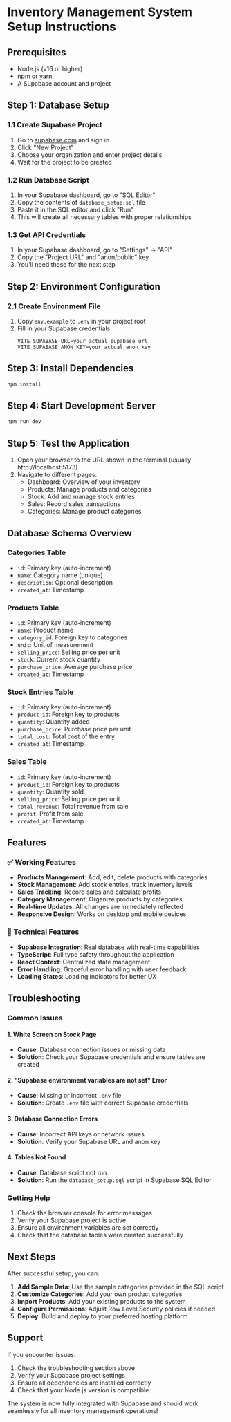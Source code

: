 # Inventory Management System Setup Instructions

## Prerequisites
- Node.js (v16 or higher)
- npm or yarn
- A Supabase account and project

## Step 1: Database Setup

### 1.1 Create Supabase Project
1. Go to [supabase.com](https://supabase.com) and sign in
2. Click "New Project"
3. Choose your organization and enter project details
4. Wait for the project to be created

### 1.2 Run Database Script
1. In your Supabase dashboard, go to "SQL Editor"
2. Copy the contents of `database_setup.sql` file
3. Paste it in the SQL editor and click "Run"
4. This will create all necessary tables with proper relationships

### 1.3 Get API Credentials
1. In your Supabase dashboard, go to "Settings" → "API"
2. Copy the "Project URL" and "anon/public" key
3. You'll need these for the next step

## Step 2: Environment Configuration

### 2.1 Create Environment File
1. Copy `env.example` to `.env` in your project root
2. Fill in your Supabase credentials:
   ```
   VITE_SUPABASE_URL=your_actual_supabase_url
   VITE_SUPABASE_ANON_KEY=your_actual_anon_key
   ```

## Step 3: Install Dependencies

```bash
npm install
```

## Step 4: Start Development Server

```bash
npm run dev
```

## Step 5: Test the Application

1. Open your browser to the URL shown in the terminal (usually http://localhost:5173)
2. Navigate to different pages:
   - Dashboard: Overview of your inventory
   - Products: Manage products and categories
   - Stock: Add and manage stock entries
   - Sales: Record sales transactions
   - Categories: Manage product categories

## Database Schema Overview

### Categories Table
- `id`: Primary key (auto-increment)
- `name`: Category name (unique)
- `description`: Optional description
- `created_at`: Timestamp

### Products Table
- `id`: Primary key (auto-increment)
- `name`: Product name
- `category_id`: Foreign key to categories
- `unit`: Unit of measurement
- `selling_price`: Selling price per unit
- `stock`: Current stock quantity
- `purchase_price`: Average purchase price
- `created_at`: Timestamp

### Stock Entries Table
- `id`: Primary key (auto-increment)
- `product_id`: Foreign key to products
- `quantity`: Quantity added
- `purchase_price`: Purchase price per unit
- `total_cost`: Total cost of the entry
- `created_at`: Timestamp

### Sales Table
- `id`: Primary key (auto-increment)
- `product_id`: Foreign key to products
- `quantity`: Quantity sold
- `selling_price`: Selling price per unit
- `total_revenue`: Total revenue from sale
- `profit`: Profit from sale
- `created_at`: Timestamp

## Features

### ✅ Working Features
- **Products Management**: Add, edit, delete products with categories
- **Stock Management**: Add stock entries, track inventory levels
- **Sales Tracking**: Record sales and calculate profits
- **Category Management**: Organize products by categories
- **Real-time Updates**: All changes are immediately reflected
- **Responsive Design**: Works on desktop and mobile devices

### 🔧 Technical Features
- **Supabase Integration**: Real database with real-time capabilities
- **TypeScript**: Full type safety throughout the application
- **React Context**: Centralized state management
- **Error Handling**: Graceful error handling with user feedback
- **Loading States**: Loading indicators for better UX

## Troubleshooting

### Common Issues

#### 1. White Screen on Stock Page
- **Cause**: Database connection issues or missing data
- **Solution**: Check your Supabase credentials and ensure tables are created

#### 2. "Supabase environment variables are not set" Error
- **Cause**: Missing or incorrect `.env` file
- **Solution**: Create `.env` file with correct Supabase credentials

#### 3. Database Connection Errors
- **Cause**: Incorrect API keys or network issues
- **Solution**: Verify your Supabase URL and anon key

#### 4. Tables Not Found
- **Cause**: Database script not run
- **Solution**: Run the `database_setup.sql` script in Supabase SQL Editor

### Getting Help

1. Check the browser console for error messages
2. Verify your Supabase project is active
3. Ensure all environment variables are set correctly
4. Check that the database tables were created successfully

## Next Steps

After successful setup, you can:

1. **Add Sample Data**: Use the sample categories provided in the SQL script
2. **Customize Categories**: Add your own product categories
3. **Import Products**: Add your existing products to the system
4. **Configure Permissions**: Adjust Row Level Security policies if needed
5. **Deploy**: Build and deploy to your preferred hosting platform

## Support

If you encounter issues:
1. Check the troubleshooting section above
2. Verify your Supabase project settings
3. Ensure all dependencies are installed correctly
4. Check that your Node.js version is compatible

The system is now fully integrated with Supabase and should work seamlessly for all inventory management operations!
